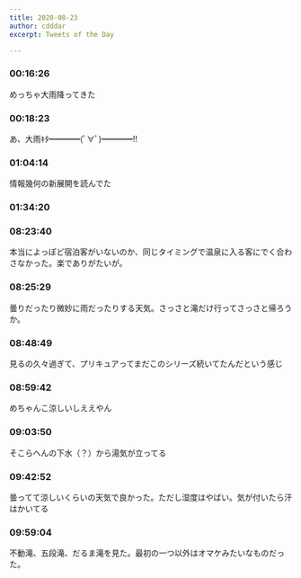 ```yaml
---
title: 2020-08-23
author: cdddar
excerpt: Tweets of the Day

---
```


### 00:16:26

めっちゃ大雨降ってきた

### 00:18:23

あ、大雨ｷﾀ━━━━(ﾟ∀ﾟ)━━━━!!

### 01:04:14

情報幾何の新展開を読んでた

### 01:34:20

<blockquote class="twitter-tweet"><p lang="ja" dir="ltr"></p><a href="https://twitter.com/amatsutokitsu/status/1297046928954281986?ref_src=twsrc%5Etfw"></a></blockquote><script async src="https://platform.twitter.com/widgets.js" charset="utf-8"></script>

### 08:23:40

本当によっぽど宿泊客がいないのか、同じタイミングで温泉に入る客にでく合わさなかった。楽でありがたいが。

### 08:25:29

曇りだったり微妙に雨だったりする天気。さっさと滝だけ行ってさっさと帰ろうか。

### 08:48:49

見るの久々過ぎて、プリキュアってまだこのシリーズ続いてたんだという感じ

### 08:59:42

めちゃんこ涼しいしええやん

### 09:03:50

そこらへんの下水（？）から湯気が立ってる

### 09:42:52

曇ってて涼しいくらいの天気で良かった。ただし湿度はやばい。気が付いたら汗はかいてる

### 09:59:04

不動滝、五段滝、だるま滝を見た。最初の一つ以外はオマケみたいなものだった。
